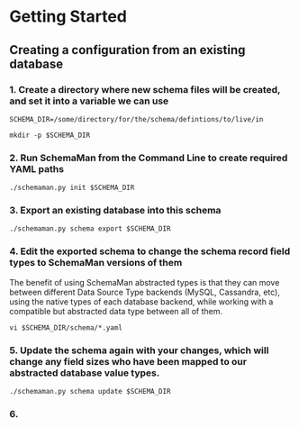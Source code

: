 # Getting Started

## Creating a configuration from an existing database

### 1. Create a directory where new schema files will be created, and set it into a variable we can use

```
SCHEMA_DIR=/some/directory/for/the/schema/defintions/to/live/in

mkdir -p $SCHEMA_DIR
```

### 2. Run SchemaMan from the Command Line to create required YAML paths

```
./schemaman.py init $SCHEMA_DIR
```

### 3. Export an existing database into this schema

```
./schemaman.py schema export $SCHEMA_DIR
```

### 4. Edit the exported schema to change the schema record field types to SchemaMan versions of them

The benefit of using SchemaMan abstracted types is that they can move between different Data Source Type backends (MySQL, Cassandra, etc), using the native types of each database backend, while working with a compatible but abstracted data type between all of them.

```
vi $SCHEMA_DIR/schema/*.yaml
```

### 5. Update the schema again with your changes, which will change any field sizes who have been mapped to our abstracted database value types.

```
./schemaman.py schema update $SCHEMA_DIR
```

### 6. 

